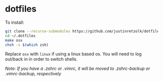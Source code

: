 # dotfiles

To install:
```bash
git clone --recurse-submodules https://github.com/justinretzolk/dotfiles.git ~/.dotfiles
cd ~/.dotfiles
make osx
chsh -s $(which zsh)
```
Replace `osx` with `linux` if using a linux based os.
You will need to log out/back in in order to switch shells.

_Note: If you have a .zshrc or .vimrc, it will be moved to .zshrc-backup or .vimrc-backup, respectively_
